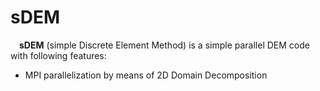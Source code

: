 # sDEM
&emsp;**sDEM** (simple Discrete Element Method) is a simple parallel DEM code with following features:

* MPI parallelization by means of 2D Domain Decomposition


